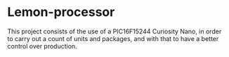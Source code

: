# Lemon-processor
This project consists of the use of a PIC16F15244 Curiosity Nano, in order to carry out a count of units and packages, and with that to have a better control over production.
